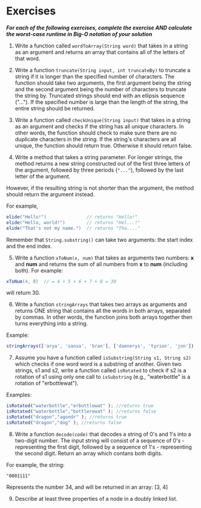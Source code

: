 # Exercises

***For each of the following exercises, complete the exercise AND calculate the worst-case runtime in Big-O notation of your solution***

1) Write a function called `wordToArray(String word)` that takes in a string as an argument and returns an array that contains all of the letters of that word.


2) Write a function `truncate(String input, int truncateBy)` to truncate a string if it is longer than the specified number of characters. The function should take two arguments, the first argument being the string and the second argument being the number of characters to truncate the string by. Truncated strings should end with an ellipsis sequence ("..."). If the specified number is large than the length of the string, the entire string should be returned.


3) Write a function called `checkUnique(String input)` that takes in a string as an argument and checks if the string has all unique characters. In other words, the function should check to make sure there are no duplicate characters in the string. If the string's characters are all unique, the function should return true. Otherwise it should return false.


4) Write a method that takes a string parameter.  For longer strings, the method returns a new string constructed out of the first three letters of the argument, followed by three periods (`"..."`), followed by the last letter of the argument.

However, if the resulting string is not shorter than the argument, the method should return the argument instead.

For example,

```java
elide("Hello!")               // returns "Hello!"
elide("Hello, world!")        // returns "Hel...!"
elide("That's not my name.")  // returns "Tha...."
```

Remember that `String.substring()` can take two arguments: the start index and the end index.


5) Write a function `xToNum(x, num)` that takes as arguments two numbers: **x** and **num** and returns the sum of all numbers from **x** to **num** (including both). For example:

```java
xToNum(4, 8)  // = 4 + 5 + 6 + 7 + 8 = 30
```

will return 30.


6) Write a function `stringArrays` that takes two arrays as arguments and returns ONE string that contains all the words in both arrays, separated by commas. In other words, the function joins both arrays together then turns everything into a string.

Example:
```js
stringArrays(['arya', 'sansa', 'bran'], ['daenerys', 'tyrion', 'jon']); // returns 'arya, sansa, bran, daenerys, tyrion, jon'
```


7) Assume you have a function called `isSubstring(String s1, String s2)` which checks if one word word is a substring
of another. Given two strings, s1 and s2, write a function called `isRotated` to check if s2 is a rotation of s1 using only one call to `isSubstring` (e.g., "waterbottle" is a rotation of "erbottlewat").

Examples:
```js
isRotated("waterbottle","erbottlewat" ); //returns true
isRotated("waterbottle","bottlerewat" ); //returns false
isRotated("dragon","agondr" ); //returns true
isRotated("dragon","dog" ); //returns false
```


8) Write a function `decode(code)` that decodes a string of 0's and 1's into a two-digit number. The input string will consist of a sequence of 0's - representing the first digit, followed by a sequence of 1's - representing the second digit. Return an array which contans both digits.

For example, the string:

```
"0001111"
```

Represents the number 34, and will be returned in an array: [3, 4]


9) Describe at least three properties of a node in a doubly linked list.
